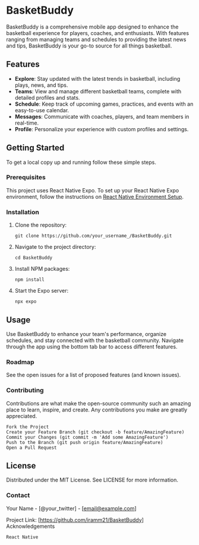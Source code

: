 # BasketBuddy
BasketBuddy is a comprehensive mobile app designed to enhance the basketball experience for players, coaches, and enthusiasts. With features ranging from managing teams and schedules to providing the latest news and tips, BasketBuddy is your go-to source for all things basketball.

## Features
- **Explore**: Stay updated with the latest trends in basketball, including plays, news, and tips.
- **Teams**: View and manage different basketball teams, complete with detailed profiles and stats.
- **Schedule**: Keep track of upcoming games, practices, and events with an easy-to-use calendar.
- **Messages**: Communicate with coaches, players, and team members in real-time.
- **Profile**: Personalize your experience with custom profiles and settings.

## Getting Started
To get a local copy up and running follow these simple steps.

### Prerequisites
This project uses React Native Expo. To set up your React Native Expo environment, follow the instructions on [React Native Environment Setup](https://reactnative.dev/docs/environment-setup).

### Installation
1. Clone the repository:
   ```
   git clone https://github.com/your_username_/BasketBuddy.git
   ```

2. Navigate to the project directory:
   ```
   cd BasketBuddy
   ```
3. Install NPM packages:
   ```
   npm install
   ```
4. Start the Expo server:
   ```
   npx expo
   ```

## Usage
Use BasketBuddy to enhance your team's performance, organize schedules, and stay connected with the basketball community. Navigate through the app using the bottom tab bar to access different features.

### Roadmap
See the open issues for a list of proposed features (and known issues).

### Contributing
Contributions are what make the open-source community such an amazing place to learn, inspire, and create. Any contributions you make are greatly appreciated.

    Fork the Project
    Create your Feature Branch (git checkout -b feature/AmazingFeature)
    Commit your Changes (git commit -m 'Add some AmazingFeature')
    Push to the Branch (git push origin feature/AmazingFeature)
    Open a Pull Request

## License
Distributed under the MIT License. See LICENSE for more information.

### Contact

Your Name - [@your_twitter] - [email@example.com]

Project Link: [https://github.com/iramm21/BasketBuddy]
Acknowledgements

    React Native

